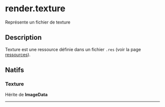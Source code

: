 # render.texture

Représente un fichier de texture
## Description
Texture est une ressource définie dans un fichier `.res` (voir la page [ressources](/resources#Texture)).

## Natifs
### Texture
Hérite de **ImageData**


***
